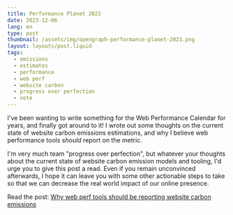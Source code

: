 ```yaml
---
title: Performance Planet 2023
date: 2023-12-06
lang: en
type: post
thumbnail: /assets/img/opengraph-performance-planet-2023.png
layout: layouts/post.liquid
tags:
  - emissions
  - estimates
  - performance
  - web perf
  - website carbon
  - progress over perfection
  - note
---
```


I've been wanting to write something for the Web Performance Calendar for years, and finally got around to it! I wrote out some thoughts on the current state of website carbon emissions estimations, and why I believe web performance tools _should_ report on the metric.

I'm very much team "progress over perfection", but whatever your thoughts about the current state of website carbon emission models and tooling, I'd urge you to give this post a read. Even if you remain unconvinced afterwards, I hope it can leave you with some other actionable steps to take so that we can decrease the real world impact of our online presence.

Read the post: [Why web perf tools should be reporting website carbon emissions](https://calendar.perfplanet.com/2023/why-web-perf-tools-should-be-reporting-website-carbon-emissions/)
